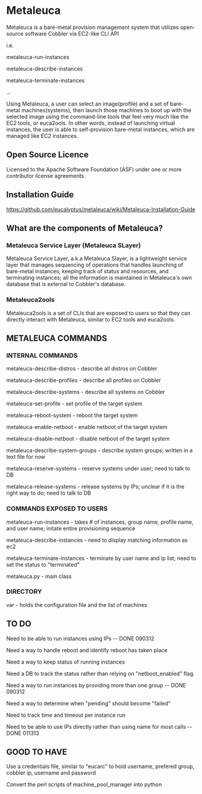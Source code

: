Metaleuca
=========

Metaleuca is a bare-metal provision management system that utilizes open-source software Cobbler via EC2-like CLI API

i.e.

metaleuca-run-instances

metaleuca-describe-instances

metaleuca-terminate-instances

...

Using Metaleuca, a user can select an image(profile) and a set of bare-metal machines(systems), then launch those machines to boot up with the selected image using the command-line tools that feel very much like the EC2 tools, or euca2ools. In other words, instead of launching virtual instances, the user is able to self-provision bare-metal instances, which are managed like EC2 instances.

## Open Source Licence ##

Licensed to the Apache Software Foundation (ASF) under one or more contributor license agreements. 

## Installation Guide ##

https://github.com/eucalyptus/metaleuca/wiki/Metaleuca-Installation-Guide

## What are the components of Metaleuca? ##

### Metaleuca Service Layer (Metaleuca SLayer) ###

Metaleuca Service Layer, a.k.a Metaleuca Slayer, is a lightweight service layer that manages sequencing of operations that handles launching of bare-metal instances, keeping track of status and resources, and terminating instances; all the information is maintained in Metaleuca's own database that is external to Cobbler's database.

### Metaleuca2ools ###

Metaleuca2ools is a set of CLIs that are exposed to users so that they can directly interact with Metaleuca, similar to EC2 tools and euca2ools.

## METALEUCA COMMANDS ##

### INTERNAL COMMANDS ###

metaleuca-describe-distros  	- describe all distros on Cobbler

metaleuca-describe-profiles		- describe all profiles on Cobbler

metaleuca-describe-systems		- describe all systems on Cobbler

metaleuca-set-profile			- set profile of the target system

metaleuca-reboot-system			- reboot the target system

metaleuca-enable-netboot		- enable netboot of the target system

metaleuca-disable-netboot		- disable netboot of the target system

metaleuca-describe-system-groups	- describe system groups; written in a text file for now

metaleuca-reserve-systems		- reserve systems under user; need to talk to DB

metaleuca-release-systems		- release systems by IPs; unclear if it is the right way to do; need to talk to DB

### COMMANDS EXPOSED TO USERS ###

metaleuca-run-instances			- takes # of instances, group name, profile name, and user name; initate entire provisioning sequence

metaleuca-describe-instances		- need to display matching information as ec2

metaleuca-terminate-instances		- terminate by user name and ip list; need to set the status to "terminated"

metaleuca.py				- main class

### DIRECTORY ###

var					- holds the configuration file and the list of machines


## TO DO ##

Need to be able to run instances using IPs -- DONE 090312

Need a way to handle reboot and identify reboot has taken place

Need a way to keep status of running instances

Need a DB to track the status rather than relying on "netboot_enabled" flag.

Need a way to run instances by providing more than one group -- DONE 090312

Need a way to determine when "pending" should become "failed"

Need to track time and timeout per instance run

Need to be able to use IPs directly rather than using name for most calls -- DONE 011313

## GOOD TO HAVE ##

Use a credentials file, similar to "eucarc" to hold username, prefered group, cobbler ip, username and password

Convert the perl scripts of machine_pool_manager into python

